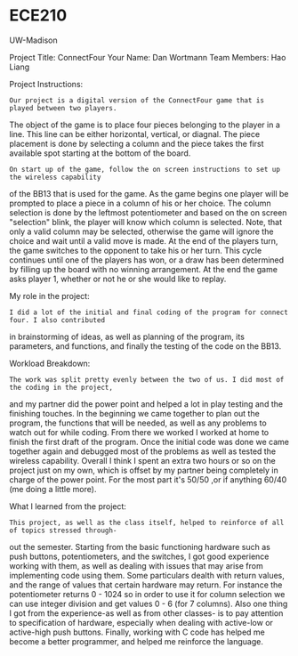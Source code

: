 # ECE210
UW-Madison

Project Title: ConnectFour
Your Name: Dan Wortmann
Team Members: Hao Liang

Project Instructions: 

	Our project is a digital version of the ConnectFour game that is played between two players.
The object of the game is to place four pieces belonging to the player in a line. This line can be
either horizontal, vertical, or diagnal. The piece placement is done by selecting a column and the 
piece takes the first available spot starting at the bottom of the board.

	On start up of the game, follow the on screen instructions to set up the wireless capability
of the BB13 that is used for the game. As the game begins one player will be prompted to place a piece
in a column of his or her choice. The column selection is done by the leftmost potentiometer and based
on the on screen "selection" blink, the player will know which column is selected. Note, that only a
valid column may be selected, otherwise the game will ignore the choice and wait until a valid move is
made. At the end of the players turn, the game switches to the opponent to take his or her turn. This
cycle continues until one of the players has won, or a draw has been determined by filling up the board
with no winning arrangement. At the end the game asks player 1, whether or not he or she would like to
replay.
			

My role in the project: 

	I did a lot of the initial and final coding of the program for connect four. I also contributed
in brainstorming of ideas, as well as planning of the program, its parameters, and functions, and finally
the testing of the  code on the BB13.

Workload Breakdown:    

	The work was split pretty evenly between the two of us. I did most of the coding in the project,
and my partner did the power point and helped a lot in play testing and the finishing touches. In the 
beginning we came together to plan out the program, the functions that will be needed, as well as any
problems to watch out for while coding. From there we worked I worked at home to finish the first draft
of the program. Once the initial code was done we came together again and debugged most of the problems
as well as tested the wireless capability. Overall I think I spent an extra two hours or so on the project
just on my own, which is offset by my partner being completely in charge of the power point. For the most
part it's 50/50 ,or if anything 60/40 (me doing a little more).			

What I learned from the project: 

	This project, as well as the class itself, helped to reinforce of all of topics stressed through-
out the semester. Starting from the basic functioning hardware such as push buttons, potentiometers, and 
the switches, I got good experience working with them, as well as dealing with issues that may arise from
implementing code using them. Some particulars dealth with return values, and the range of values that
certain hardware may return. For instance the potentiometer returns 0 - 1024 so in order to use it for
column selection we can use integer division and get values 0 - 6 (for 7 columns). Also one thing I got
from the experience-as well as from other classes- is to pay attention to specification of hardware,
especially when dealing with active-low or active-high push buttons. Finally, working with C code has 
helped me become a better programmer, and helped me reinforce the language. 